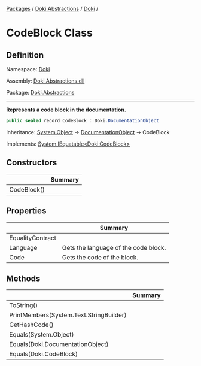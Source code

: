 [Packages](../../../README.md) / [Doki.Abstractions](../../README.md) / [Doki](../README.md) / 

# CodeBlock Class

## Definition

Namespace: [Doki](../README.md)

Assembly: [Doki.Abstractions.dll](../../README.md)

Package: [Doki.Abstractions](https://www.nuget.org/packages/Doki.Abstractions)

---

**Represents a code block in the documentation.**

```csharp
public sealed record CodeBlock : Doki.DocumentationObject
```

Inheritance: [System.Object](https://learn.microsoft.com/en-us/dotnet/api/System.Object) → [DocumentationObject](../Doki.DocumentationObject/README.md) → CodeBlock

Implements: [System.IEquatable&lt;Doki.CodeBlock&gt;](https://learn.microsoft.com/en-us/dotnet/api/System.IEquatable&lt;Doki.CodeBlock&gt;)

## Constructors

|   |Summary|
|---|---|
|CodeBlock()||


## Properties

|   |Summary|
|---|---|
|EqualityContract||
|Language| Gets the language of the code block.|
|Code| Gets the code of the block.|


## Methods

|   |Summary|
|---|---|
|ToString()||
|PrintMembers(System.Text.StringBuilder)||
|GetHashCode()||
|Equals(System.Object)||
|Equals(Doki.DocumentationObject)||
|Equals(Doki.CodeBlock)||


